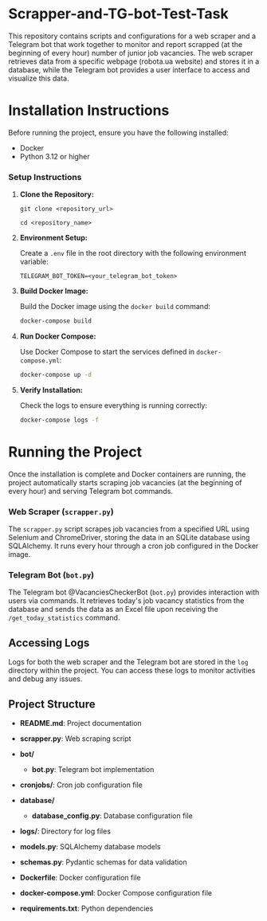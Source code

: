 # Scrapper-and-TG-bot-Test-Task

This repository contains scripts and configurations for a web scraper and a Telegram bot that work together to monitor and report scrapped (at the beginning of every hour) number of junior job vacancies. The web scraper retrieves data from a specific webpage (robota.ua website) and stores it in a database, while the Telegram bot provides a user interface to access and visualize this data.

# Installation Instructions

Before running the project, ensure you have the following installed:

- Docker
- Python 3.12 or higher

### Setup Instructions

1. **Clone the Repository:**

    ```
    git clone <repository_url>
    ```
    ```
    cd <repository_name>
    ```


2. **Environment Setup:**

    Create a `.env` file in the root directory with the following environment variable:

    ```plaintext
    TELEGRAM_BOT_TOKEN=<your_telegram_bot_token>
    ```

3. **Build Docker Image:**

    Build the Docker image using the `docker build` command:

    ```bash
    docker-compose build
    ```

4. **Run Docker Compose:**

    Use Docker Compose to start the services defined in `docker-compose.yml`:

    ```bash
    docker-compose up -d
    ```

5. **Verify Installation:**

    Check the logs to ensure everything is running correctly:

    ```bash
    docker-compose logs -f
    ```

# Running the Project

Once the installation is complete and Docker containers are running, the project automatically starts scraping job vacancies (at the beginning of every hour) and serving Telegram bot commands.

### Web Scraper (`scrapper.py`)

The `scrapper.py` script scrapes job vacancies from a specified URL using Selenium and ChromeDriver, storing the data in an SQLite database using SQLAlchemy. It runs every hour through a cron job configured in the Docker image.

### Telegram Bot (`bot.py`)

The Telegram bot @VacanciesCheckerBot (`bot.py`) provides interaction with users via commands. It retrieves today's job vacancy statistics from the database and sends the data as an Excel file upon receiving the `/get_today_statistics` command.

## Accessing Logs

Logs for both the web scraper and the Telegram bot are stored in the `log` directory within the project. You can access these logs to monitor activities and debug any issues.

## Project Structure

- **README.md**: Project documentation
- **scrapper.py**: Web scraping script

- **bot/**
  - **bot.py**: Telegram bot implementation
- **cronjobs/**: Cron job configuration file
- **database/**
  - **database_config.py**: Database configuration file
- **logs/**: Directory for log files
- **models.py**: SQLAlchemy database models
- **schemas.py**: Pydantic schemas for data validation
- **Dockerfile**: Docker configuration file
- **docker-compose.yml**: Docker Compose configuration file
- **requirements.txt**: Python dependencies



